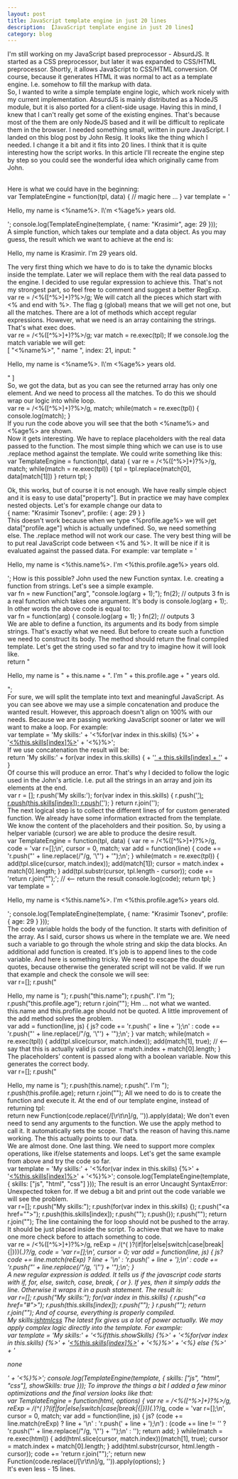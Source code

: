 ```yaml
---
layout: post
title: JavaScript template engine in just 20 lines
description: 【JavaScript template engine in just 20 lines】
category: blog
---
```


I'm still working on my JavaScript based preprocessor - AbsurdJS. It started as a CSS preprocessor, but later it was expanded to CSS/HTML preprocessor. Shortly, it allows JavaScript to CSS/HTML conversion. Of course, because it generates HTML it was normal to act as a template engine. I.e. somehow to fill the markup with data.
<br />
So, I wanted to write a simple template engine logic, which work nicely with my current implementation. AbsurdJS is mainly distributed as a NodeJS module, but it is also ported for a client-side usage. Having this in mind, I knew that I can't really get some of the existing engines. That's because most of the them are only NodeJS based and it will be difficult to replicate them in the browser. I needed something small, written in pure JavaScript. I landed on this blog post by John Resig. It looks like the thing which I needed. I change it a bit and it fits into 20 lines. I think that it is quite interesting how the script works. In this article I'll recreate the engine step by step so you could see the wonderful idea which originally came from John.

<br />
Here is what we could have in the beginning:
<br />
var TemplateEngine = function(tpl, data) {
    // magic here ...
}
var template = '<p>Hello, my name is <%name%>. I\'m <%age%> years old.</p>';
console.log(TemplateEngine(template, {
    name: "Krasimir",
    age: 29
}));
<br />
A simple function, which takes our template and a data object. As you may guess, the result which we want to achieve at the end is:
<br />
<p>Hello, my name is Krasimir. I'm 29 years old.</p>
The very first thing which we have to do is to take the dynamic blocks inside the template. Later we will replace them with the real data passed to the engine. I decided to use regular expression to achieve this. That's not my strongest part, so feel free to comment and suggest a better RegExp.
<br />
var re = /<%([^%>]+)?%>/g;
We will catch all the pieces which start with <% and end with %>. The flag g (global) means that we will get not one, but all the matches. There are a lot of methods which accept regular expressions. However, what we need is an array containing the strings. That's what exec does.
<br />
var re = /<%([^%>]+)?%>/g;
var match = re.exec(tpl);
If we console.log the match variable we will get:
<br />
[
    "<%name%>",
    " name ", 
    index: 21,
    input: 
    "<p>Hello, my name is <%name%>. I\'m <%age%> years old.</p>"
]<br />
So, we got the data, but as you can see the returned array has only one element. And we need to process all the matches. To do this we should wrap our logic into while loop.
<br />
var re = /<%([^%>]+)?%>/g, match;
while(match = re.exec(tpl)) {
    console.log(match);
}<br />
If you run the code above you will see that the both <%name%> and <%age%> are shown.
<br />
Now it gets interesting. We have to replace placeholders with the real data passed to the function. The most simple thing which we can use is to use .replace method against the template. We could write something like this:
<br />
var TemplateEngine = function(tpl, data) {
    var re = /<%([^%>]+)?%>/g, match;
    while(match = re.exec(tpl)) {
        tpl = tpl.replace(match[0], data[match[1]])
    }
    return tpl;
}
<br />

Ok, this works, but of course it is not enough. We have really simple object and it is easy to use data["property"]. But in practice we may have complex nested objects. Let's for example change our data to
<br />
{
    name: "Krasimir Tsonev",
    profile: { age: 29 }
}<br />
This doesn't work because when we type <%profile.age%> we will get data["profile.age"] which is actually undefined. So, we need something else. The .replace method will not work our case. The very best thing will be to put real JavaScript code between <% and %>. It will be nice if it is evaluated against the passed data. For example:
var template = '<p>Hello, my name is <%this.name%>. I\'m <%this.profile.age%> years old.</p>';
How is this possible? John used the new Function syntax. I.e. creating a function from strings. Let's see a simple example.
<br />
var fn = new Function("arg", "console.log(arg + 1);");
fn(2); // outputs 3
fn is a real function which takes one argument. It's body is console.log(arg + 1);. In other words the above code is equal to:
<br />
var fn = function(arg) {
    console.log(arg + 1);
}
fn(2); // outputs 3<br />
We are able to define a function, its arguments and its body from simple strings. That's exactly what we need. But before to create such a function we need to construct its body. The method should return the final compiled template. Let's get the string used so far and try to imagine how it will look like.
<br />
return 
"<p>Hello, my name is " + 
this.name + 
". I\'m " + 
this.profile.age + 
" years old.</p>";<br />
For sure, we will split the template into text and meaningful JavaScript. As you can see above we may use a simple concatenation and produce the wanted result. However, this approach doesn't align on 100% with our needs. Because we are passing working JavaScript sooner or later we will want to make a loop. For example:
<br />
var template = 
'My skills:' + 
'<%for(var index in this.skills) {%>' + 
'<a href=""><%this.skills[index]%></a>' +
'<%}%>';<br />
If we use concatenation the result will be:
<br />
return
'My skills:' + 
for(var index in this.skills) { +
'<a href="">' + 
this.skills[index] +
'</a>' +
}<br />
Of course this will produce an error. That's why I decided to follow the logic used in the John's article. I.e. put all the strings in an array and join its elements at the end.
<br />
var r = [];
r.push('My skills:'); 
for(var index in this.skills) {
r.push('<a href="">');
r.push(this.skills[index]);
r.push('</a>');
}
return r.join('');<br />
The next logical step is to collect the different lines of for custom generated function. We already have some information extracted from the template. We know the content of the placeholders and their position. So, by using a helper variable (cursor) we are able to produce the desire result.
<br />
var TemplateEngine = function(tpl, data) {
    var re = /<%([^%>]+)?%>/g,
        code = 'var r=[];\n',
        cursor = 0, match;
    var add = function(line) {
        code += 'r.push("' + line.replace(/"/g, '\\"') + '");\n';
    }
    while(match = re.exec(tpl)) {
        add(tpl.slice(cursor, match.index));
        add(match[1]);
        cursor = match.index + match[0].length;
    }
    add(tpl.substr(cursor, tpl.length - cursor));
    code += 'return r.join("");'; // <-- return the result
    console.log(code);
    return tpl;
}<br />
var template = '<p>Hello, my name is <%this.name%>. I\'m <%this.profile.age%> years old.</p>';
console.log(TemplateEngine(template, {
    name: "Krasimir Tsonev",
    profile: { age: 29 }
}));<br />
The code variable holds the body of the function. It starts with definition of the array. As I said, cursor shows us where in the template we are. We need such a variable to go through the whole string and skip the data blocks. An additional add function is created. It's job is to append lines to the code variable. And here is something tricky. We need to escape the double quotes, because otherwise the generated script will not be valid. If we run that example and check the console we will see:
<br />
var r=[];
r.push("<p>Hello, my name is ");
r.push("this.name");
r.push(". I'm ");
r.push("this.profile.age");
return r.join("");
Hm ... not what we wanted. this.name and this.profile.age should not be quoted. A little improvement of the add method solves the problem.
<br />
var add = function(line, js) {
    js? code += 'r.push(' + line + ');\n' :
        code += 'r.push("' + line.replace(/"/g, '\\"') + '");\n';
}
var match;
while(match = re.exec(tpl)) {
    add(tpl.slice(cursor, match.index));
    add(match[1], true); // <-- say that this is actually valid js
    cursor = match.index + match[0].length;
}<br />
The placeholders' content is passed along with a boolean variable. Now this generates the correct body.
<br />
var r=[];
r.push("<p>Hello, my name is ");
r.push(this.name);
r.push(". I'm ");
r.push(this.profile.age);
return r.join("");
All we need to do is to create the function and execute it. At the end of our template engine, instead of returning tpl:
<br />
return new Function(code.replace(/[\r\t\n]/g, '')).apply(data);
We don't even need to send any arguments to the function. We use the apply method to call it. It automatically sets the scope. That's the reason of having this.name working. The this actually points to our data.
<br />
We are almost done. One last thing. We need to support more complex operations, like if/else statements and loops. Let's get the same example from above and try the code so far.
<br />
var template = 
'My skills:' + 
'<%for(var index in this.skills) {%>' + 
'<a href="#"><%this.skills[index]%></a>' +
'<%}%>';
console.log(TemplateEngine(template, {
    skills: ["js", "html", "css"]
}));
The result is an error Uncaught SyntaxError: Unexpected token for. If we debug a bit and print out the code variable we will see the problem.
<br />
var r=[];
r.push("My skills:");
r.push(for(var index in this.skills) {);
r.push("<a href=\"\">");
r.push(this.skills[index]);
r.push("</a>");
r.push(});
r.push("");
return r.join("");
The line containing the for loop should not be pushed to the array. It should be just placed inside the script. To achieve that we have to make one more check before to attach something to code.
<br />
var re = /<%([^%>]+)?%>/g,
    reExp = /(^( )?(if|for|else|switch|case|break|{|}))(.*)?/g,
    code = 'var r=[];\n',
    cursor = 0;
var add = function(line, js) {
    js? code += line.match(reExp) ? line + '\n' : 'r.push(' + line + ');\n' :
        code += 'r.push("' + line.replace(/"/g, '\\"') + '");\n';
}
<br />
A new regular expression is added. It tells us if the javascript code starts with if, for, else, switch, case, break, { or }. If yes, then it simply adds the line. Otherwise it wraps it in a push statement. The result is:
<br />
var r=[];
r.push("My skills:");
for(var index in this.skills) {
r.push("<a href=\"#\">");
r.push(this.skills[index]);
r.push("</a>");
}
r.push("");
return r.join("");
And of course, everything is properly compiled.
<br />
My skills:<a href="#">js</a><a href="#">html</a><a href="#">css</a>
The latest fix gives us a lot of power actually. We may apply complex logic directly into the template. For example:
<br />
var template = 
'My skills:' + 
'<%if(this.showSkills) {%>' +
    '<%for(var index in this.skills) {%>' + 
    '<a href="#"><%this.skills[index]%></a>' +
    '<%}%>' +
'<%} else {%>' +
    '<p>none</p>' +
'<%}%>';
console.log(TemplateEngine(template, {
    skills: ["js", "html", "css"],
    showSkills: true
}));
To improve the things a bit I added a few minor optimizations and the final version looks like that:
<br />
var TemplateEngine = function(html, options) {
    var re = /<%([^%>]+)?%>/g, reExp = /(^( )?(if|for|else|switch|case|break|{|}))(.*)?/g, code = 'var r=[];\n', cursor = 0, match;
    var add = function(line, js) {
        js? (code += line.match(reExp) ? line + '\n' : 'r.push(' + line + ');\n') :
            (code += line != '' ? 'r.push("' + line.replace(/"/g, '\\"') + '");\n' : '');
        return add;
    }
    while(match = re.exec(html)) {
        add(html.slice(cursor, match.index))(match[1], true);
        cursor = match.index + match[0].length;
    }
    add(html.substr(cursor, html.length - cursor));
    code += 'return r.join("");';
    return new Function(code.replace(/[\r\t\n]/g, '')).apply(options);
}
<br />
It's even less - 15 lines.<br />
